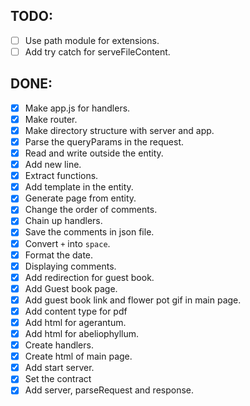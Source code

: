 
## TODO:

- [ ] Use path module for extensions.
- [ ] Add try catch for serveFileContent.

## DONE:

- [x] Make app.js for handlers.
- [x] Make router.
- [x] Make directory structure with server and app.
- [x] Parse the queryParams in the request.
- [x] Read and write outside the entity.
- [x] Add new line.
- [x] Extract functions.
- [x] Add template in the entity.
- [x] Generate page from entity.
- [x] Change the order of comments.
- [x] Chain up handlers.
- [x] Save the comments in json file.
- [x] Convert `+` into `space`.
- [x] Format the date.
- [X] Displaying comments. 
- [x] Add redirection for guest book.
- [x] Add Guest book page.
- [x] Add guest book link and flower pot gif in main page.
- [x] Add content type for pdf
- [x] Add html for agerantum.
- [x] Add html for abeliophyllum.
- [x] Create handlers. 
- [x] Create html of main page. 
- [x] Add start server. 
- [x]  Set the contract
- [x]  Add server, parseRequest and response.
